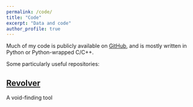 ```yaml
---
permalink: /code/
title: "Code"
excerpt: "Data and code"
author_profile: true
---
```


Much of my code is publicly available on [GitHub](https://seshnadathur.github.io), and is mostly written in Python or Python-wrapped C/C++.

Some particularly useful repositories:

[Revolver](https://github.com/seshnadathur/Revolver)
------
A void-finding tool
